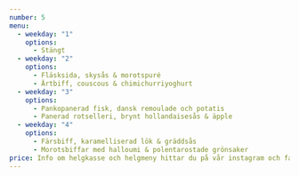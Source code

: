 ```yaml
---
number: 5
menu:
  - weekday: "1"
    options:
      - Stängt
  - weekday: "2"
    options:
      - Fläsksida, skysås & morotspuré
      - Ärtbiff, couscous & chimichurriyoghurt
  - weekday: "3"
    options:
      - Pankopanerad fisk, dansk remoulade och potatis
      - Panerad rotselleri, brynt hollandaisesås & äpple
  - weekday: "4"
    options:
      - Färsbiff, karamelliserad lök & gräddsås
      - Morotsbiffar med halloumi & polentarostade grönsaker
price: Info om helgkasse och helgmeny hittar du på vår instagram och facebooksida.
---
```

